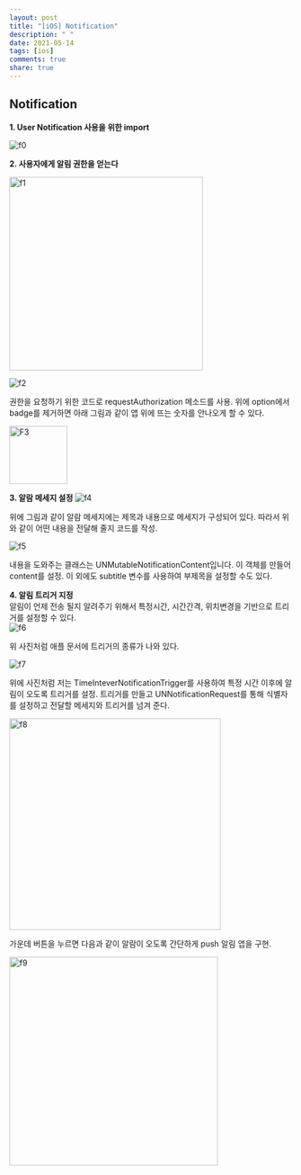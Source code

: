 ```yaml
---
layout: post
title: "[iOS] Notification"
description: " "
date: 2021-05-14
tags: [ios]
comments: true
share: true
---
```


## Notification

**1. User Notification 사용을 위한 import**

![f0](https://user-images.githubusercontent.com/45002556/108618874-e0ae4100-7464-11eb-8b88-2785131fc3f7.png)

**2. 사용자에게 알림 권한을 얻는다**

<img width="344" alt="f1" src="https://user-images.githubusercontent.com/45002556/108619183-59fa6380-7466-11eb-8452-d69e52a9503b.png">

![f2](https://user-images.githubusercontent.com/45002556/108618907-0f2c1c00-7465-11eb-8bdb-f33a596f0d08.png)       

권한을 요청하기 위한 코드로 requestAuthorization 메소드를 사용. 위에 option에서 badge를 제거하면 아래 그림과 같이 앱 위에 뜨는 숫자를 안나오게 할 수 있다. 

<img width="103" alt="F3" src="https://user-images.githubusercontent.com/45002556/108618918-2539dc80-7465-11eb-897e-0859fb0cb6a8.png">

**3. 알람 메세지 설정**
![f4](https://user-images.githubusercontent.com/45002556/108618944-3aaf0680-7465-11eb-9e9c-a1793dd39a77.png)

위에 그림과 같이 알람 메세지에는 제목과 내용으로 메세지가 구성되어 있다. 따라서 위와 같이 어떤 내용을 전달해 줄지 코드를 작성.

![f5](https://user-images.githubusercontent.com/45002556/108618957-54504e00-7465-11eb-9ebf-a5b7b88fede4.png)

내용을 도와주는 클래스는 UNMutableNotificationContent입니다. 이 객체를 만들어 content를 설정. 이 외에도 subtitle 변수를 사용하여 부제목을 설정할 수도 있다.

**4. 알림 트리거 지정**     
알림이 언제 전송 될지 알려주기 위해서 특정시간, 시간간격, 위치변경을 기반으로 트리거를 설정할 수 있다.   
![f6](https://user-images.githubusercontent.com/45002556/108618989-8366bf80-7465-11eb-891c-d590e60703f8.png)

위 사진처럼 애플 문서에 트리거의 종류가 나와 있다.

![f7](https://user-images.githubusercontent.com/45002556/108619050-98dbe980-7465-11eb-919e-17cd248617f6.png)

위에 사진처럼 저는 TimeInteverNotificationTrigger를 사용하여 특정 시간 이후에 알림이 오도록 트리거를 설정. 트리거를 만들고 UNNotificationRequest를 통해 식별자를 설정하고 전달할 메세지와 트리거를 넘겨 준다.

<img width="376" alt="f8" src="https://user-images.githubusercontent.com/45002556/108619055-a42f1500-7465-11eb-9a04-1c913fff2835.png">


가운데 버튼을 누르면 다음과 같이 알람이 오도록 간단하게 push 알림 앱을 구현.

<img width="371" alt="f9" src="https://user-images.githubusercontent.com/45002556/108619060-b1e49a80-7465-11eb-9546-677b54d29c20.png">


